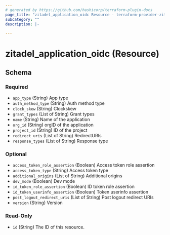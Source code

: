 ```yaml
---
# generated by https://github.com/hashicorp/terraform-plugin-docs
page_title: "zitadel_application_oidc Resource - terraform-provider-zitadel"
subcategory: ""
description: |-
  
---
```


# zitadel_application_oidc (Resource)





<!-- schema generated by tfplugindocs -->
## Schema

### Required

- `app_type` (String) App type
- `auth_method_type` (String) Auth method type
- `clock_skew` (String) Clockskew
- `grant_types` (List of String) Grant types
- `name` (String) Name of the application
- `org_id` (String) orgID of the application
- `project_id` (String) ID of the project
- `redirect_uris` (List of String) RedirectURIs
- `response_types` (List of String) Response type

### Optional

- `access_token_role_assertion` (Boolean) Access token role assertion
- `access_token_type` (String) Access token type
- `additional_origins` (List of String) Additional origins
- `dev_mode` (Boolean) Dev mode
- `id_token_role_assertion` (Boolean) ID token role assertion
- `id_token_userinfo_assertion` (Boolean) Token userinfo assertion
- `post_logout_redirect_uris` (List of String) Post logout redirect URIs
- `version` (String) Version

### Read-Only

- `id` (String) The ID of this resource.


